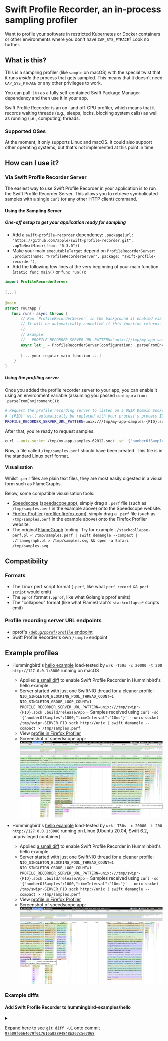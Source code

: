 # Swift Profile Recorder, an in-process sampling profiler

Want to profile your software in restricted Kubernetes or Docker containers or other environments where you don't have `CAP_SYS_PTRACE`? Look no further.

## What is this?

This is a sampling profiler (like `sample` on macOS) with the special twist that it runs _inside_ the process that gets sampled. This means that it doesn't need `CAP_SYS_PTRACE` or any other privileges to work.

You can pull it in as a fully self-contained Swift Package Manager dependency and then use it in your app.

Swift Profile Recorder is an on- and off-CPU profiler, which means that it records waiting threads (e.g., sleeps, locks, blocking system calls) as well as running (i.e., computing) threads.

### Supported OSes

At the moment, it only supports Linux and macOS.
It could also support other operating systems, but that's not implemented at this point in time.

## How can I use it?

### Via Swift Profile Recorder Server

The easiest way to use Swift Profile Recorder in your application is to run the Swift Profile Recorder Server.
This allows you to retrieve symbolicated samples with a single `curl` (or any other HTTP client) command.

#### Using the Sampling Server

##### One-off setup to get your application ready for sampling

- Add a `swift-profile-recorder` dependency: `.package(url: "https://github.com/apple/swift-profile-recorder.git", .upToNextMinor(from: "0.3.0"))`
- Make your main `executableTarget` depend on `ProfileRecorderServer`: `.product(name: "ProfileRecorderServer", package: "swift-profile-recorder"),`
- Add the following few lines at the very beginning of your main function (`static func main()` or `func run()`):

```swift
import ProfileRecorderServer

[...]

@main
struct YourApp {
   func run() async throws {
       // Run `ProfileRecorderServer` in the background if enabled via environment variable. Ignore failures.
       // It will be automatically cancelled if this function returns.
       //
       // Example:
       //   PROFILE_RECORDER_SERVER_URL_PATTERN='unix:///tmp/my-app-samples-{PID}.sock' ./my-app
       async let _ = ProfileRecorderServer(configuration: .parseFromEnvironment()).runIgnoringFailures(logger: logger)

       [... your regular main function ...]
    }
}
```

##### Using the profiling server

Once you added the profile recorder server to your app, you can enable it using an environment variable (assuming you passed `configuration: .parseFromEnvironment()`):

```bash
# Request the profile recording server to listen on a UNIX Domain Socket at path `/tmp/my-app-samples-{PID}.sock`.
# `{PID}` will automatically be replaced with your process's process ID.
PROFILE_RECORDER_SERVER_URL_PATTERN=unix:///tmp/my-app-samples-{PID}.sock .build/release/MyApp
```

After that, you're ready to request samples:

```bash
curl --unix-socket /tmp/my-app-samples-62012.sock -sd '{"numberOfSamples":10,"timeInterval":"100 ms"}' http://localhost/sample | swift demangle --compact > /tmp/samples.perf
```

Now, a file called `/tmp/samples.perf` should have been created. This file is in the standard Linux perf format.

#### Visualisation

Whilst `.perf` files are plain text files, they are most easily digested in a visual form such as FlameGraphs.

Below, some compatible visualisation tools:

- [Speedscope](https://speedscope.app) ([speedscope.app](https://speedscope.app)), simply drag a `.perf` file (such as `/tmp/samples.perf` in the example above) onto the Speedscope website.
- [Firefox Profiler](https://profiler.firefox.com) ([profiler.firefox.com](https://profiler.firefox.com)), simply drag a `.perf` file (such as `/tmp/samples.perf` in the example above) onto the Firefox Profiler website.
- The original [FlameGraph](https://github.com/brendangregg/Flamegraph) tooling. Try for example `./stackcollapse-perf.pl < /tmp/samples.perf | swift demangle --compact | ./flamegraph.pl > /tmp/samples.svg && open -a Safari /tmp/samples.svg`.

## Compatibility

### Formats

- The Linux perf script format (`.perf`, like what `perf record && perf script` would emit)
- The `pprof` format (`.pprof`, like what Golang's pprof emits)
- The "collapsed" format (like what FlameGraph's `stackcollapse*` scripts emit)

### Profile recording server URL endpoints

- pprof's [`/debug/pprof/profile` endpoint](https://pkg.go.dev/net/http/pprof)
- Swift Profile Recorder's own `/sample` endpoint

## Example profiles

- Hummingbird's [hello example](https://github.com/hummingbird-project/hummingbird-examples/tree/main/hello) load-tested by `wrk -T50s -c 20000 -t 200  http://127.0.0.1:8080` running on macOS

  - Applied [a small diff](#swipr-diff-hummingbird-hello) to enable Swift Profile Recorder in Humminbird's hello example
  - Server started with just one SwiftNIO thread for a cleaner profile: `NIO_SINGLETON_BLOCKING_POOL_THREAD_COUNT=1 NIO_SINGLETON_GROUP_LOOP_COUNT=1 PROFILE_RECORDER_SERVER_URL_PATTERN=unix:///tmp/swipr-{PID}.sock .build/release/App`
  = Samples received using `curl -sd '{"numberOfSamples":1000,"timeInterval":"10ms"}' --unix-socket /tmp/swipr-SERVER_PID.sock http://unix | swift demangle --compact > /tmp/samples.perf`
  - View [profile in Firefox Profiler](https://share.firefox.dev/4pJf8Sl)
  - Screenshot of speedscope.app:
    ![](Misc/Resources/20250927-macos-hummingbird-hello.png)
- Hummingbird's [hello example](https://github.com/hummingbird-project/hummingbird-examples/tree/main/hello) load-tested by `wrk -T50s -c 20000 -t 200  http://127.0.0.1:8080` running on Linux (Ubuntu 20.04, Swift 6.2, unprivileged container)
  - Applied [a small diff](#swipr-diff-hummingbird-hello) to enable Swift Profile Recorder in Humminbird's hello example
  - Server started with just one SwiftNIO thread for a cleaner profile: `NIO_SINGLETON_BLOCKING_POOL_THREAD_COUNT=1 NIO_SINGLETON_GROUP_LOOP_COUNT=1 PROFILE_RECORDER_SERVER_URL_PATTERN=unix:///tmp/swipr-{PID}.sock .build/release/App`
  = Samples received using `curl -sd '{"numberOfSamples":1000,"timeInterval":"10ms"}' --unix-socket /tmp/swipr-SERVER_PID.sock http://unix | swift demangle --compact > /tmp/samples.perf`
  - View [profile in Firefox Profiler](https://share.firefox.dev/42JY1Ge)
  - Screenshot of speedscope.app:
    ![](Misc/Resources/20250927-linux-hummingbird-hello.png)

### Example diffs

#### Add Swift Profile Recorder to hummingbird-examples/hello
<div id="swipr-diff-hummingbird-hello"></div>


<details>
<summary>

Expand here to see `git diff -U1` onto [commit `97a09f0664679f017616a82894848b267c5e7068`](https://github.com/hummingbird-project/hummingbird-examples/commit/97a09f0664679f017616a82894848b267c5e7068)

</summary>

```diff
diff --git a/hello/Package.swift b/hello/Package.swift
index ae0b6d2..33b24ed 100644
--- a/hello/Package.swift
+++ b/hello/Package.swift
@@ -11,2 +11,3 @@ let package = Package(
         .package(url: "https://github.com/apple/swift-argument-parser.git", from: "1.4.0"),
+        .package(url: "git@github.com:apple/swift-profile-recorder.git", branch: "main"),
     ],
@@ -18,2 +19,3 @@ let package = Package(
                 .product(name: "Hummingbird", package: "hummingbird"),
+                .product(name: "ProfileRecorderServer", package: "swift-profile-recorder"),
             ],
diff --git a/hello/Sources/App/app.swift b/hello/Sources/App/app.swift
index 13131d9..95b114a 100644
--- a/hello/Sources/App/app.swift
+++ b/hello/Sources/App/app.swift
@@ -1,2 +1,3 @@
 import ArgumentParser
+import ProfileRecorderServer

@@ -17,2 +18,5 @@ struct HummingbirdArguments: AsyncParsableCommand {
         )
+        async let _ = ProfileRecorderServer(configuration: .parseFromEnvironment()).runIgnoringFailures(
+            logger: app.logger
+        )
         try await app.runService()
```

</summary>
